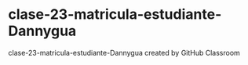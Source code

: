 # clase-23-matricula-estudiante-Dannygua
clase-23-matricula-estudiante-Dannygua created by GitHub Classroom
